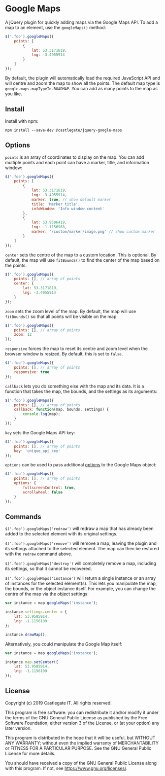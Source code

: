# Google Maps

A jQuery plugin for quickly adding maps via the Google Maps API. To add a map to an element, use the `googleMaps()` method:

~~~ javascript
$('.foo').googleMaps({
    points: [
        {
            lat: 53.3171819,
            lng: -3.4955914
        }
    ]
});
~~~

By default, the plugin will automatically load the required JavaScript API and will centre and zoom the map to show all the points. The default map type is `google.maps.mapTypeId.ROADMAP`. You can add as many points to the map as you like.

## Install

Install with npm:

    npm install --save-dev @castlegate/jquery-google-maps

## Options

`points` is an array of coordinates to display on the map. You can add multiple points and each point can have a marker, title, and information window:

~~~ javascript
$('.foo').googleMaps({
    points: [
        {
            lat: 53.3171819,
            lng: -3.4955914,
            marker: true, // show default marker
            title: 'Marker title',
            infoWindow: 'Info window content'
        },
        {
            lat: 53.9586419,
            lng: -1.1156968,
            marker: '/custom/marker/image.png' // show custom marker
        }
    ]
});
~~~

`center` sets the centre of the map to a custom location. This is optional. By default, the map will use `fitBounds()` to find the center of the map based on the points:

~~~ javascript
$('.foo').googleMaps({
    points: [], // array of points
    center: {
        lat: 53.3171819,
        lng: -3.4955914
    }
});
~~~

`zoom` sets the zoom level of the map. By default, the map will use `fitBounds()` so that all points will be visible on the map:

~~~ javascript
$('.foo').googleMaps({
    points: [], // array of points
    zoom: 12
});
~~~

`responsive` forces the map to reset its centre and zoom level when the browser window is resized. By default, this is set to `false`.

~~~ javascript
$('.foo').googleMaps({
    points: [], // array of points
    responsive: true
});
~~~

`callback` lets you do something else with the map and its data. It is a function that takes the map, the bounds, and the settings as its arguments:

~~~ javascript
$('.foo').googleMaps({
    points: [], // array of points
    callback: function(map, bounds, settings) {
        console.log(map);
    }
});
~~~

`key` sets the Google Maps API key:

~~~ javascript
$('.foo').googleMaps({
    points: [], // array of points
    key: 'unique_api_key'
});
~~~

`options` can be used to pass additional [options](https://developers.google.com/maps/documentation/javascript/reference#MapOptions) to the Google Maps object:

~~~ javascript
$('.foo').googleMaps({
    points: [], // array of points
    options: {
        fullscreenControl: true,
        scrollwheel: false
    }
});
~~~

## Commands

`$('.foo').googleMaps('redraw')` will redraw a map that has already been added to the selected element with its original settings.

`$('.foo').googleMaps('remove')` will remove a map, leaving the plugin and its settings attached to the selected element. The map can then be restored with the `redraw` command above.

`$('.foo').googleMaps('destroy')` will completely remove a map, including its settings, so that it cannot be recovered.

`$('.foo').googleMaps('instance')` will return a single instance or an array of instances for the selected element(s). This lets you manipulate the map, the bounds, or the object instance itself. For example, you can change the centre of the map via the object settings:

~~~ javascript
var instance = map.googleMaps('instance');

instance.settings.center = {
    lat: 53.9585914,
    lng: -1.1156109
};

instance.drawMap();
~~~

Alternatively, you could manipulate the Google Map itself:

~~~ javascript
var instance = map.googleMaps('instance');

instance.map.setCenter({
    lat: 53.9585914,
    lng: -1.1156109
});
~~~

## License

Copyright (c) 2019 Castlegate IT. All rights reserved.

This program is free software: you can redistribute it and/or modify it under the terms of the GNU General Public License as published by the Free Software Foundation, either version 3 of the License, or (at your option) any later version.

This program is distributed in the hope that it will be useful, but WITHOUT ANY WARRANTY; without even the implied warranty of MERCHANTABILITY or FITNESS FOR A PARTICULAR PURPOSE. See the GNU General Public License for more details.

You should have received a copy of the GNU General Public License along with this program. If not, see <https://www.gnu.org/licenses/>.
